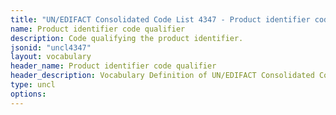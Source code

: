 ```yaml
---
title: "UN/EDIFACT Consolidated Code List 4347 - Product identifier code qualifier (20B) JSON-LD Vocabulary"
name: Product identifier code qualifier
description: Code qualifying the product identifier.
jsonid: "uncl4347"
layout: vocabulary
header_name: Product identifier code qualifier
header_description: Vocabulary Definition of UN/EDIFACT Consolidated Code List 4347 - Product identifier code qualifier (20B) semantics in HTML format. JSON-LD format is available at [uncl4347.jsonld](/vocabulary/uncl4347.jsonld)
type: uncl
options:
---
```

